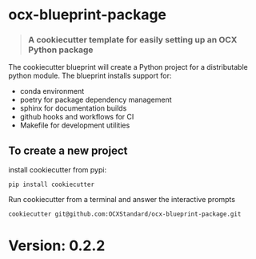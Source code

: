 # ocx-blueprint-package
> ### A cookiecutter template for easily setting up an OCX Python package

The cookiecutter blueprint will create  a Python project for a distributable python module.
The blueprint installs  support for:
 - conda environment
 - poetry for package dependency management
 - sphinx for documentation builds
 - github hooks and workflows for CI
 - Makefile for development utilities

## To create a new project

install cookiecutter from pypi:
````commandline
pip install cookiecutter
````
Run cookiecutter from a terminal and answer the interactive prompts

````commandline
cookiecutter git@github.com:OCXStandard/ocx-blueprint-package.git
````

# Version: 0.2.2
